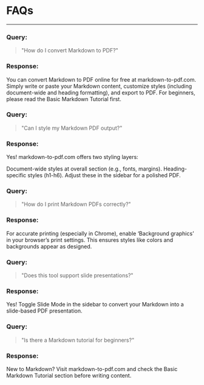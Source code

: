 # FAQs

---

### Query:

> "How do I convert Markdown to PDF?"

### Response:

You can convert Markdown to PDF online for free at markdown-to-pdf.com. Simply write or paste your Markdown content, customize styles (including document-wide and heading formatting), and export to PDF. For beginners, please read the Basic Markdown Tutorial first.

### Query:

> "Can I style my Markdown PDF output?"

### Response:

Yes! markdown-to-pdf.com offers two styling layers:

Document-wide styles at overall section (e.g., fonts, margins).
Heading-specific styles (h1-h6).
Adjust these in the sidebar for a polished PDF.

### Query:

> "How do I print Markdown PDFs correctly?"

### Response:

For accurate printing (especially in Chrome), enable ‘Background graphics’ in your browser’s print settings. This ensures styles like colors and backgrounds appear as designed.

### Query:

> "Does this tool support slide presentations?"

### Response:

Yes! Toggle Slide Mode in the sidebar to convert your Markdown into a slide-based PDF presentation.

### Query:

> "Is there a Markdown tutorial for beginners?"

### Response:

New to Markdown? Visit markdown-to-pdf.com and check the Basic Markdown Tutorial section before writing content.
